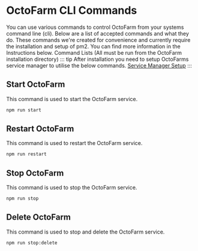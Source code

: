 # OctoFarm CLI Commands
You can use various commands to control OctoFarm from your systems command line (cli). Below are a list of accepted commands and what they do. These commands we're created for convenience and currently require the installation and setup of pm2. You can find more information in the Instructions below.
Command Lists (All must be run from the OctoFarm installation directory)
::: tip
After installation you need to setup OctoFarms service manager to utilise the below commands. [Service Manager Setup](./installation/../../installation/setup-service.md)
:::

## Start OctoFarm
This command is used to start the OctoFarm service.
```sh
npm run start
```

## Restart OctoFarm
This command is used to restart the OctoFarm service.
```sh
npm run restart
```

## Stop OctoFarm
This command is used to stop the OctoFarm service.
```sh
npm run stop
```

## Delete OctoFarm
This command is used to stop and delete the OctoFarm service.
```sh
npm run stop:delete 
```
